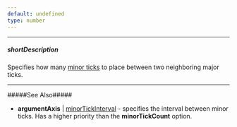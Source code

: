```yaml
---
default: undefined
type: number
---
```

---
##### shortDescription
Specifies how many [minor ticks](/api-reference/20%20Data%20Visualization%20Widgets/10%20dxChart/1%20Configuration/commonAxisSettings/minorTick '/Documentation/ApiReference/Data_Visualization_Widgets/dxChart/Configuration/argumentAxis/minorTick/') to place between two neighboring major ticks.

---
#####See Also#####
- **argumentAxis** | [minorTickInterval](/api-reference/20%20Data%20Visualization%20Widgets/10%20dxChart/1%20Configuration/argumentAxis/minorTickInterval '/Documentation/ApiReference/Data_Visualization_Widgets/dxChart/Configuration/argumentAxis/minorTickInterval/') - specifies the interval between minor ticks. Has a higher priority than the **minorTickCount** option.